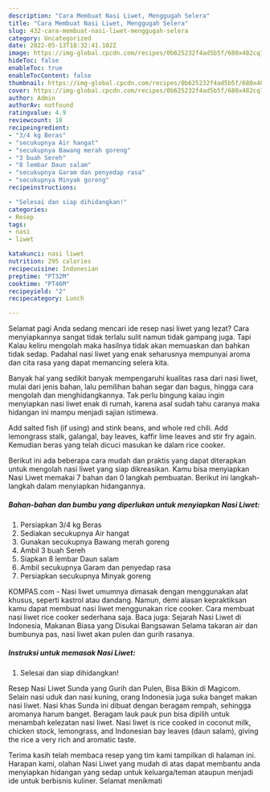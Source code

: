```yaml
---
description: "Cara Membuat Nasi Liwet, Menggugah Selera"
title: "Cara Membuat Nasi Liwet, Menggugah Selera"
slug: 432-cara-membuat-nasi-liwet-menggugah-selera
category: Uncategorized
date: 2022-05-13T18:32:41.102Z
image: https://img-global.cpcdn.com/recipes/0b625232f4ad5b5f/680x482cq70/nasi-liwet-foto-resep-utama.jpg
hideToc: false
enableToc: true
enableTocContent: false
thumbnail: https://img-global.cpcdn.com/recipes/0b625232f4ad5b5f/680x482cq70/nasi-liwet-foto-resep-utama.jpg
cover: https://img-global.cpcdn.com/recipes/0b625232f4ad5b5f/680x482cq70/nasi-liwet-foto-resep-utama.jpg
author: Admin
authorAv: notfound
ratingvalue: 4.9
reviewcount: 18
recipeingredient:
- "3/4 kg Beras"
- "secukupnya Air hangat"
- "secukupnya Bawang merah goreng"
- "3 buah Sereh"
- "8 lembar Daun salam"
- "secukupnya Garam dan penyedap rasa"
- "secukupnya Minyak goreng"
recipeinstructions:

- "Selesai dan siap dihidangkan!"
categories:
- Resep
tags:
- nasi
- liwet

katakunci: nasi liwet 
nutrition: 295 calories
recipecuisine: Indonesian
preptime: "PT32M"
cooktime: "PT46M"
recipeyield: "2"
recipecategory: Lunch

---
```



Selamat pagi Anda sedang mencari ide resep nasi liwet yang lezat? Cara menyiapkannya sangat tidak terlalu sulit namun tidak gampang juga. Tapi Kalau keliru mengolah maka hasilnya tidak akan memuaskan dan bahkan tidak sedap. Padahal nasi liwet yang enak seharusnya mempunyai aroma dan cita rasa yang dapat memancing selera kita.


Banyak hal yang sedikit banyak mempengaruhi kualitas rasa dari nasi liwet, mulai dari jenis bahan, lalu pemilihan bahan segar dan bagus, hingga cara mengolah dan menghidangkannya. Tak perlu bingung kalau ingin menyiapkan nasi liwet enak di rumah, karena asal sudah tahu caranya maka hidangan ini mampu menjadi sajian istimewa.

Add salted fish (if using) and stink beans, and whole red chili. Add lemongrass stalk, galangal, bay leaves, kaffir lime leaves and stir fry again. Kemudian beras yang telah dicuci masukan ke dalam rice cooker.


Berikut ini ada beberapa cara mudah dan praktis yang dapat diterapkan untuk mengolah nasi liwet yang siap dikreasikan. Kamu bisa menyiapkan Nasi Liwet memakai 7 bahan dan 0 langkah pembuatan. Berikut ini langkah-langkah dalam menyiapkan hidangannya.

<!--inarticleads1-->

##### Bahan-bahan dan bumbu yang diperlukan untuk menyiapkan Nasi Liwet:

1. Persiapkan 3/4 kg Beras
1. Sediakan secukupnya Air hangat
1. Gunakan secukupnya Bawang merah goreng
1. Ambil 3 buah Sereh
1. Siapkan 8 lembar Daun salam
1. Ambil secukupnya Garam dan penyedap rasa
1. Persiapkan secukupnya Minyak goreng


KOMPAS.com - Nasi liwet umumnya dimasak dengan menggunakan alat khusus, seperti kastrol atau dandang. Namun, demi alasan kepraktiksan kamu dapat membuat nasi liwet menggunakan rice cooker. Cara membuat nasi liwet rice cooker sederhana saja. Baca juga: Sejarah Nasi Liwet di Indonesia, Makanan Biasa yang Disukai Bangsawan Selama takaran air dan bumbunya pas, nasi liwet akan pulen dan gurih rasanya. 

<!--inarticleads2-->

##### Instruksi untuk memasak Nasi Liwet:


1. Selesai dan siap dihidangkan!

Resep Nasi Liwet Sunda yang Gurih dan Pulen, Bisa Bikin di Magicom. Selain nasi uduk dan nasi kuning, orang Indonesia juga suka banget makan nasi liwet. Nasi khas Sunda ini dibuat dengan beragam rempah, sehingga aromanya harum banget. Beragam lauk pauk pun bisa dipilih untuk menambah kelezatan nasi liwet. Nasi liwet is rice cooked in coconut milk, chicken stock, lemongrass, and Indonesian bay leaves (daun salam), giving the rice a very rich and aromatic taste. 

Terima kasih telah membaca resep yang tim kami tampilkan di halaman ini. Harapan kami, olahan Nasi Liwet yang mudah di atas dapat membantu anda menyiapkan hidangan yang sedap untuk keluarga/teman ataupun menjadi ide untuk berbisnis kuliner. Selamat menikmati
